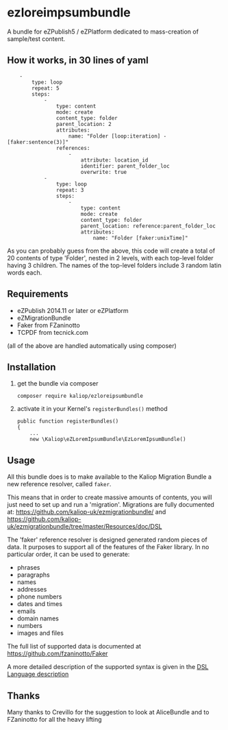 ezloreimpsumbundle
======================

A bundle for eZPublish5 / eZPlatform dedicated to mass-creation of sample/test content.


## How it works, in 30 lines of yaml

        -
            type: loop
            repeat: 5
            steps:
                -
                    type: content
                    mode: create
                    content_type: folder
                    parent_location: 2
                    attributes:
                        name: "Folder [loop:iteration] - [faker:sentence(3)]"
                    references:
                        -
                            attribute: location_id
                            identifier: parent_folder_loc
                            overwrite: true
                -
                    type: loop
                    repeat: 3
                    steps:
                        -
                            type: content
                            mode: create
                            content_type: folder
                            parent_location: reference:parent_folder_loc
                            attributes:
                                name: "Folder [faker:unixTime]"
 
As you can probably guess from the above, this code will create a total of 20 contents of type 'Folder', nested in 2
levels, with each top-level folder having 3 children. The names of the top-level folders include 3 random latin words
each.


## Requirements

* eZPublish 2014.11 or later or eZPlatform
* eZMigrationBundle
* Faker from FZaninotto
* TCPDF from tecnick.com

(all of the above are handled automatically using composer)


## Installation

1. get the bundle via composer

    ```
    composer require kaliop/ezloreipsumbundle
    ```

2. activate it in your Kernel's `registerBundles()` method

    ```
    public function registerBundles()
    {
        ...
        new \Kaliop\eZLoremIpsumBundle\EzLoremIpsumBundle()
    ```

## Usage

All this bundle does is to make available to the Kaliop Migration Bundle a new reference resolver, called `faker`.

This means that in order to create massive amounts of contents, you will just need to set up and run a 'migration'.
Migrations are fully documented at: https://github.com/kaliop-uk/ezmigrationbundle/ and
https://github.com/kaliop-uk/ezmigrationbundle/tree/master/Resources/doc/DSL

The 'faker' reference resolver is designed generated random pieces of data. It purposes to  support all of the features
of the Faker library. In no particular order, it can be used to generate:
- phrases
- paragraphs
- names
- addresses
- phone numbers
- dates and times
- emails
- domain names
- numbers
- images and files

The full list of supported data is documented at https://github.com/fzaninotto/Faker

A more detailed description of the supported syntax is given in the [DSL Language description](Resources/doc/DSL/Faker.md)

## Thanks

Many thanks to Crevillo for the suggestion to look at AliceBundle and to FZaninotto for all the heavy lifting
